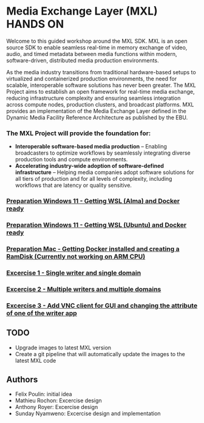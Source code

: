 # Media Exchange Layer (MXL) HANDS ON
Welcome to this guided workshop around the MXL SDK. MXL is an open source SDK to enable seamless real-time in memory exchange of video, audio, and timed metadata between media functions within modern, software-driven, distributed media production environments. 

As the media industry transitions from traditional hardware-based setups to virtualized and containerized production environments, the need for scalable, interoperable software solutions has never been greater. The MXL Project aims to establish an open framework for real-time media exchange, reducing infrastructure complexity and ensuring seamless integration across compute nodes, production clusters, and broadcast platforms. MXL provides an implementation of the Media Exchange Layer defined in the Dynamic Media Facility Reference Architecture as published by the EBU.


### The MXL Project will provide the foundation for:
* **Interoperable software-based media production** – Enabling broadcasters to optimize workflows by seamlessly integrating diverse production tools and compute environments.
* **Accelerating industry-wide adoption of software-defined infrastructure** – Helping media companies adopt software solutions for all tiers of production and for all levels of complexity, including workflows that are latency or quality sensitive.

### [Preparation Windows 11 - Getting WSL (Alma) and Docker ready](./Preparation/WSL-Alma.md)

### [Preparation Windows 11 - Getting WSL (Ubuntu) and Docker ready](./Preparation/WSL-Ubuntu.md)

### [Preparation Mac - Getting Docker installed and creating a RamDisk (Currently not working on ARM CPU)](./Preparation/MAC.md)

### [Excercise 1 - Single writer and single domain](./Exercises/Exercise1.md)

### [Excercise 2 - Multiple writers and multiple domains](./Exercises/Exercise2.md)

### [Excercise 3 - Add VNC client for GUI and changing the attribute of one of the writer app](./Exercises/Exercise3.md)

## TODO

* Upgrade images to latest MXL version
* Create a git pipeline that will automatically update the images to the latest MXL code

## Authors

* Felix Poulin: initial idea
* Mathieu Rochon: Excercise design
* Anthony Royer: Excercise design
* Sunday Nyamweno: Excercise design and implementation 
